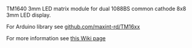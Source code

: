 TM1640 3mm LED matrix module for dual 1088BS common cathode 8x8 3mm LED display.

For Arduino library see [github.com/maxint-rd/TM16xx](https://github.com/maxint-rd/TM16xx)

For more information see [this Wiki page](https://github.com/maxint-rd/arduino-modules/wiki/02-TM1640-3mm-matrix-8x16)
